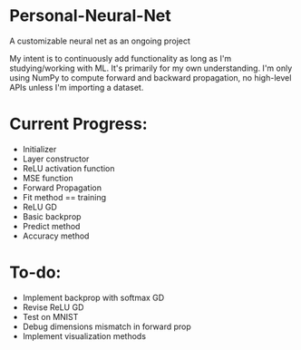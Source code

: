 # Personal-Neural-Net
A customizable neural net as an ongoing project

My intent is to continuously add functionality as long as I'm studying/working with ML. It's primarily for my own understanding. I'm only using NumPy to compute forward and backward propagation, no high-level APIs unless I'm importing a dataset.

# Current Progress:
 - Initializer
 - Layer constructor
 - ReLU activation function
 - MSE function
 - Forward Propagation
 - Fit method == training
 - ReLU GD
 - Basic backprop
 - Predict method
 - Accuracy method
 
 # To-do:
 - Implement backprop with softmax GD
 - Revise ReLU GD
 - Test on MNIST
  - Debug dimensions mismatch in forward prop
 - Implement visualization methods
